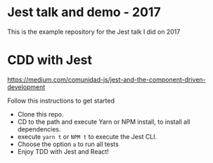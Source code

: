 # Jest talk and demo - 2017
This is the example repository for the Jest talk I did on 2017

# CDD with Jest
https://medium.com/comunidad-js/jest-and-the-component-driven-development




Follow this instructions to get started

- Clone this repo.
- CD to the path and execute Yarn or NPM install, to install all dependencies. 
- execute `yarn t` or `NPM t` to execute the Jest CLI.
- Choose the option `a` to run all tests
- Enjoy TDD with Jest and React!
